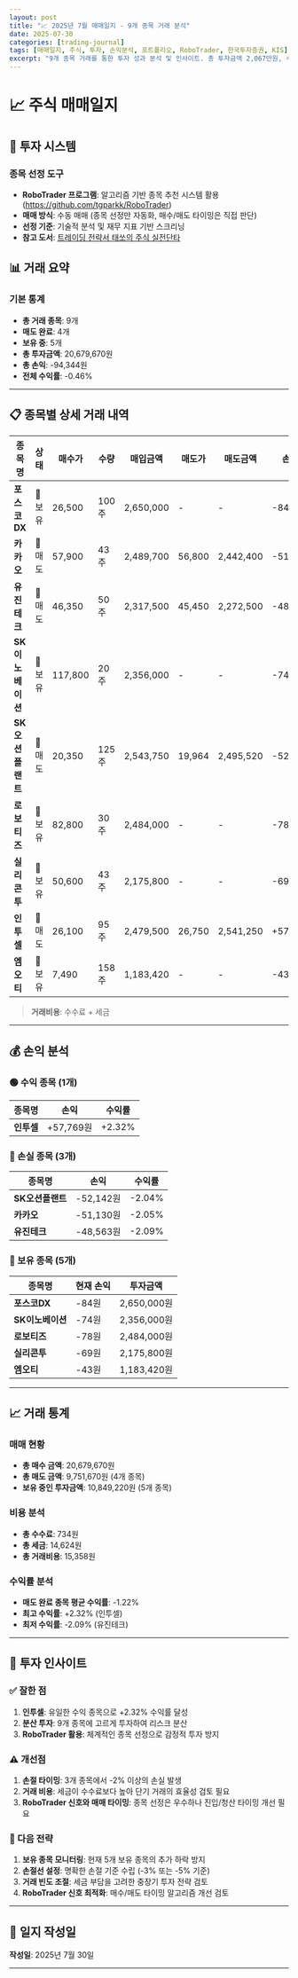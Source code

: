```yaml
---
layout: post
title: "📈 2025년 7월 매매일지 - 9개 종목 거래 분석"
date: 2025-07-30
categories: [trading-journal]
tags: [매매일지, 주식, 투자, 손익분석, 포트폴리오, RoboTrader, 한국투자증권, KIS]
excerpt: "9개 종목 거래를 통한 투자 성과 분석 및 인사이트. 총 투자금액 2,067만원, 수익률 -0.46%의 상세 분석과 향후 전략."
---
```


# 📈 주식 매매일지

## 🤖 투자 시스템

### 종목 선정 도구
- **RoboTrader 프로그램**: 알고리즘 기반 종목 추천 시스템 활용 (https://github.com/tgparkk/RoboTrader)
- **매매 방식**: 수동 매매 (종목 선정만 자동화, 매수/매도 타이밍은 직접 판단)
- **선정 기준**: 기술적 분석 및 재무 지표 기반 스크리닝
- **참고 도서**: [트레이딩 전략서 태쏘의 주식 실전단타](https://product.kyobobook.co.kr/detail/S000001979325)

## 📊 거래 요약

### 기본 통계
- **총 거래 종목**: 9개
- **매도 완료**: 4개
- **보유 중**: 5개
- **총 투자금액**: 20,679,670원
- **총 손익**: -94,344원
- **전체 수익률**: -0.46%

---

## 📋 종목별 상세 거래 내역

| 종목명 | 상태 | 매수가 | 수량 | 매입금액 | 매도가 | 매도금액 | 손익 | 수익률 | 거래비용 |
|--------|------|--------|------|----------|--------|----------|------|--------|----------|
| **포스코DX** | 🔵 보유 | 26,500 | 100주 | 2,650,000 | - | - | -84 | 0.00% | 84 |
| **카카오** | 🔴 매도 | 57,900 | 43주 | 2,489,700 | 56,800 | 2,442,400 | -51,130 | -2.05% | 3,830 |
| **유진테크** | 🔴 매도 | 46,350 | 50주 | 2,317,500 | 45,450 | 2,272,500 | -48,563 | -2.09% | 3,563 |
| **SK이노베이션** | 🔵 보유 | 117,800 | 20주 | 2,356,000 | - | - | -74 | 0.00% | 74 |
| **SK오션플랜트** | 🔴 매도 | 20,350 | 125주 | 2,543,750 | 19,964 | 2,495,520 | -52,142 | -2.04% | 3,912 |
| **로보티즈** | 🔵 보유 | 82,800 | 30주 | 2,484,000 | - | - | -78 | 0.00% | 78 |
| **실리콘투** | 🔵 보유 | 50,600 | 43주 | 2,175,800 | - | - | -69 | 0.00% | 69 |
| **인투셀** | 🔴 매도 | 26,100 | 95주 | 2,479,500 | 26,750 | 2,541,250 | +57,769 | +2.32% | 3,981 |
| **엠오티** | 🔵 보유 | 7,490 | 158주 | 1,183,420 | - | - | -43 | 0.00% | 43 |

> **거래비용**: 수수료 + 세금

---

## 💰 손익 분석

### 🟢 수익 종목 (1개)
| 종목명 | 손익 | 수익률 |
|--------|------|--------|
| **인투셀** | +57,769원 | +2.32% |

### 🔴 손실 종목 (3개)
| 종목명 | 손익 | 수익률 |
|--------|------|--------|
| **SK오션플랜트** | -52,142원 | -2.04% |
| **카카오** | -51,130원 | -2.05% |
| **유진테크** | -48,563원 | -2.09% |

### 🔵 보유 종목 (5개)
| 종목명 | 현재 손익 | 투자금액 |
|--------|-----------|----------|
| **포스코DX** | -84원 | 2,650,000원 |
| **SK이노베이션** | -74원 | 2,356,000원 |
| **로보티즈** | -78원 | 2,484,000원 |
| **실리콘투** | -69원 | 2,175,800원 |
| **엠오티** | -43원 | 1,183,420원 |

---

## 📈 거래 통계

### 매매 현황
- **총 매수 금액**: 20,679,670원
- **총 매도 금액**: 9,751,670원 (4개 종목)
- **보유 중인 투자금액**: 10,849,220원 (5개 종목)

### 비용 분석
- **총 수수료**: 734원
- **총 세금**: 14,624원
- **총 거래비용**: 15,358원

### 수익률 분석
- **매도 완료 종목 평균 수익률**: -1.22%
- **최고 수익률**: +2.32% (인투셀)
- **최저 수익률**: -2.09% (유진테크)

---

## 🎯 투자 인사이트

### ✅ 잘한 점
1. **인투셀**: 유일한 수익 종목으로 +2.32% 수익률 달성
2. **분산 투자**: 9개 종목에 고르게 투자하여 리스크 분산
3. **RoboTrader 활용**: 체계적인 종목 선정으로 감정적 투자 방지

### ⚠️ 개선점
1. **손절 타이밍**: 3개 종목에서 -2% 이상의 손실 발생
2. **거래 비용**: 세금이 수수료보다 높아 단기 거래의 효율성 검토 필요
3. **RoboTrader 신호와 매매 타이밍**: 종목 선정은 우수하나 진입/청산 타이밍 개선 필요

### 📝 다음 전략
1. **보유 종목 모니터링**: 현재 5개 보유 종목의 추가 하락 방지
2. **손절선 설정**: 명확한 손절 기준 수립 (-3% 또는 -5% 기준)
3. **거래 빈도 조절**: 세금 부담을 고려한 중장기 투자 전략 검토
4. **RoboTrader 신호 최적화**: 매수/매도 타이밍 알고리즘 개선 검토

---

## 📅 일지 작성일
**작성일**: 2025년 7월 30일

---
